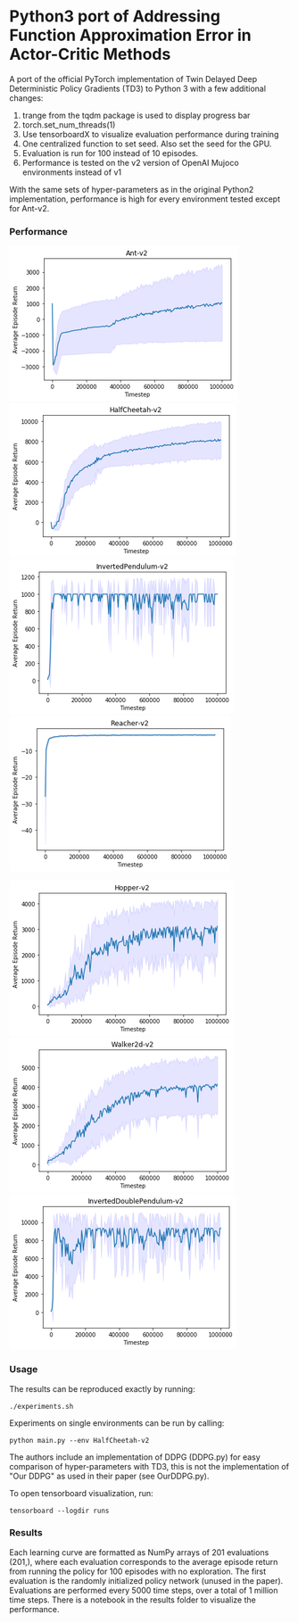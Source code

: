 # Python3 port of Addressing Function Approximation Error in Actor-Critic Methods

A port of the official PyTorch implementation of Twin Delayed Deep Deterministic Policy Gradients (TD3) to Python 3 with a few additional changes:

1. trange from the tqdm package is used to display progress bar
2. torch.set_num_threads(1)
3. Use tensorboardX to visualize evaluation performance during training
4. One centralized function to set seed. Also set the seed for the GPU.
5. Evaluation is run for 100 instead of 10 episodes.
6. Performance is tested on the v2 version of OpenAI Mujoco environments instead of v1

With the same sets of hyper-parameters as in the original Python2 implementation, performance is high for every environment tested except for Ant-v2.

### Performance

![](results/graphs/Ant-v2.png) ![](results/graphs/HalfCheetah-v2.png) ![](results/graphs/InvertedPendulum-v2.png) ![](results/graphs/Reacher-v2.png)

![](results/graphs/Hopper-v2.png) ![](results/graphs/Walker2d-v2.png) ![](results/graphs/InvertedDoublePendulum-v2.png)

### Usage
The results can be reproduced exactly by running:
```
./experiments.sh
```
Experiments on single environments can be run by calling:
```
python main.py --env HalfCheetah-v2
```

The authors include an implementation of DDPG (DDPG.py) for easy comparison of hyper-parameters with TD3, this is not the implementation of "Our DDPG" as used in their paper (see OurDDPG.py).

To open tensorboard visualization, run:
```
tensorboard --logdir runs
```
### Results
Each learning curve are formatted as NumPy arrays of 201 evaluations (201,), where each evaluation corresponds to the average episode return from running the policy for 100 episodes with no exploration. The first evaluation is the randomly initialized policy network (unused in the paper). Evaluations are performed every 5000 time steps, over a total of 1 million time steps. There is a notebook in the results folder to visualize the performance.
